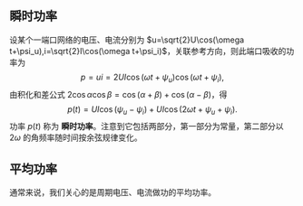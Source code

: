 ## 瞬时功率
设某个一端口网络的电压、电流分别为 $u=\sqrt{2}U\cos(\omega t+\psi_u),i=\sqrt{2}I\cos(\omega t+\psi_i)$，关联参考方向，则此端口吸收的功率为 $$ p=ui=2UI\cos(\omega t+\psi_u)\cos(\omega t+\psi_i), $$由积化和差公式 $2\cos\alpha\cos\beta=\cos(\alpha+\beta)+\cos(\alpha-\beta)$，得 $$ p(t)=UI\cos(\psi_u-\psi_i)+UI\cos(2\omega t+\psi_u+\psi_i). $$功率 $p(t)$ 称为 **瞬时功率**。注意到它包括两部分，第一部分为常量，第二部分以 $2\omega$ 的角频率随时间按余弦规律变化。
## 平均功率
通常来说，我们关心的是周期电压、电流做功的平均功率。